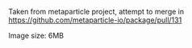 Taken from metaparticle project, attempt to merge in https://github.com/metaparticle-io/package/pull/131

Image size: 6MB